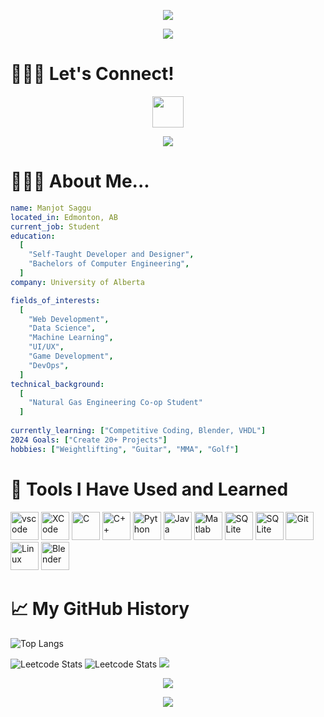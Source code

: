 <p align="center">
  <img src="https://capsule-render.vercel.app/api?type=rounded&color=gradient&text=%20Hello!👋🏼%20&height=300&fontSize=100&animation=fadeIn"/>
</p>
<p align="center">
  <img src="https://media.giphy.com/media/3ornk57KwDXf81rjWM/giphy.gif?cid=ecf05e47lwfr5zrtps8b2wnjlapmcujyw7nt72xmovmsbvri&ep=v1_gifs_search&rid=giphy.gif&ct=g">
</p>

# **🙋🏻‍♂️ Let's Connect!**
<p align="center">
<a href="https://www.linkedin.com/in/manjotsaggu">
  <img height="50" src="https://github.com/msaggu204/msaggu204/assets/91143015/3441ad85-99b3-4114-8bc8-55b7703635a0">
</a>
</p>
<p align="center">
  <img src="https://media.giphy.com/media/NEvPzZ8bd1V4Y/giphy.gif?cid=ecf05e47rombpbvayvqn8vl11l5859ngnvel70aknk68ncht&ep=v1_gifs_search&rid=giphy.gif&ct=g">
</p>

# **👨🏻‍💻 About Me...**
```yaml
name: Manjot Saggu
located_in: Edmonton, AB
current_job: Student
education:
  [
    "Self-Taught Developer and Designer",
    "Bachelors of Computer Engineering",
  ]
company: University of Alberta

fields_of_interests:
  [
    "Web Development",
    "Data Science",
    "Machine Learning",
    "UI/UX",
    "Game Development",
    "DevOps",
  ]
technical_background:
  [
    "Natural Gas Engineering Co-op Student"
  ]
  
currently_learning: ["Competitive Coding, Blender, VHDL"]
2024 Goals: ["Create 20+ Projects"]
hobbies: ["Weightlifting", "Guitar", "MMA", "Golf"]
```
# **🚀 Tools I Have Used and Learned**
<p align="left">
<img src="https://cdn.jsdelivr.net/gh/devicons/devicon/icons/vscode/vscode-original.svg" alt="vscode" width="45" height="45"/>
<img src="https://cdn.jsdelivr.net/gh/devicons/devicon/icons/xcode/xcode-original.svg" alt="XCode" width="45" height="45"/>
<img src="https://cdn.jsdelivr.net/gh/devicons/devicon/icons/c/c-original.svg" alt="C" width="45" height="45"/>
<img src="https://cdn.jsdelivr.net/gh/devicons/devicon/icons/cplusplus/cplusplus-original.svg" alt="C++" width="45" height="45"/>
<img src="https://cdn.jsdelivr.net/gh/devicons/devicon/icons/python/python-original.svg" alt="Python" width="45" height="45"/>
<img src="https://cdn.jsdelivr.net/gh/devicons/devicon/icons/java/java-original.svg" alt="Java" width="45" height="45"/>
<img src="https://cdn.jsdelivr.net/gh/devicons/devicon/icons/matlab/matlab-original.svg" alt="Matlab" width="45" height="45"/>
<img src="https://cdn.jsdelivr.net/gh/devicons/devicon/icons/sqlite/sqlite-original.svg" alt="SQLite" width="45" height="45"/>
<img src="https://avatars.githubusercontent.com/u/21169439?s=280&v=4" alt="SQLite" width="45" height="45"/>
<img src="https://cdn.jsdelivr.net/gh/devicons/devicon/icons/git/git-original.svg" alt="Git" width="45" height="45"/>
<img src="https://cdn.jsdelivr.net/gh/devicons/devicon/icons/linux/linux-original.svg" alt="Linux" width="45" height="45"/>
<img src="https://cdn.jsdelivr.net/gh/devicons/devicon/icons/blender/blender-original.svg" alt="Blender" width="45" height="45"/>
</p>

# **📈 My GitHub History**
<!--
![GitHub stats](https://github-readme-stats.vercel.app/api?username=msaggu204&theme=radical&show_icons=true)
-->
![Top Langs](https://github-readme-stats.vercel.app/api/top-langs/?username=msaggu204&layout=compact)

![Leetcode Stats](https://leetcard.jacoblin.cool/msaggu204)
![Leetcode Stats](https://leetcard.jacoblin.cool/msaggu204?theme=dark)
![](https://leetcard.jacoblin.cool/jacoblincool?font=Dancing_Script)

<p align="center">
  <img src="https://media.giphy.com/media/a5viI92PAF89q/giphy.gif?cid=ecf05e47cufve0gy8zboowcpf5rvwlorq47wsom6b7qzgf2l&ep=v1_gifs_search&rid=giphy.gif&ct=g">
</p>
<p align="center">
  <img src="https://media.giphy.com/media/VVGdG2HimJl6APwPiE/giphy.gif?cid=ecf05e47uccdpgp5k0v30lewfg8yw99936yui5fwenf9pyno&ep=v1_gifs_search&rid=giphy.gif&ct=g">
</p>

<!--
**msaggu204/msaggu204** is a ✨ _special_ ✨ repository because its `README.md` (this file) appears on your GitHub profile.

Here are some ideas to get you started:

- 🔭 I’m currently working on ...
- 🌱 I’m currently learning ...
- 👯 I’m looking to collaborate on ...
- 🤔 I’m looking for help with ...
- 💬 Ask me about ...
- 📫 How to reach me: ...
- 😄 Pronouns: ...
- ⚡ Fun fact: ...
-->
